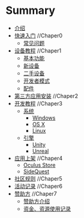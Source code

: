 # Summary

* [介绍](README.md)
* [快速入门](Chapter0/QuickStart.md) //Chaper0
  * [常见问题](Chapter0/QA1.md)
* [设备教程](Chapter1/SetDevice.md) //Chaper1
  * [基本功能]()
  * [新设备]()
  * [二手设备]()
  * [开发者模式]()
  * [配件]()
* [第三方应用安装](Chapter2/appins.md) //Chaper2
* [开发教程]() //Chaper3
  * [系统]()
    * [Windows]()
    * [OS X]()
    * [Linux]()
  * [引擎]()
    * [Unity](Chapter3/unity.md)
    * [Unreal]()
* [应用上架]() //Chaper4
  * [Oculus Store](Chapter4/ocustr.md)
  * [SideQuest]()
* [社区规则]() //Chaper5
* [活动记录]() //Chaper6
* [赞助方]() //Chaper7
  * [赞助方介绍]()
  * [资金、资源使用记录]()